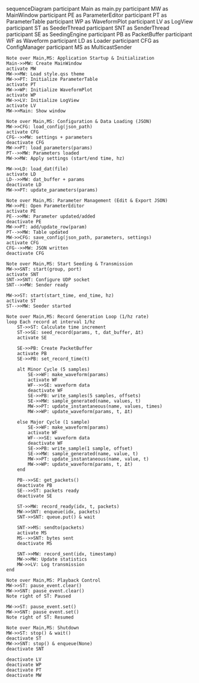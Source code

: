 sequenceDiagram
    participant Main as main.py
    participant MW as MainWindow
    participant PE as ParameterEditor
    participant PT as ParameterTable
    participant WP as WaveformPlot
    participant LV as LogView
    participant ST as SeederThread
    participant SNT as SenderThread
    participant SE as SeedingEngine
    participant PB as PacketBuffer
    participant WF as Waveform
    participant LD as Loader
    participant CFG as ConfigManager
    participant MS as MulticastSender

    Note over Main,MS: Application Startup & Initialization
    Main->>MW: Create MainWindow
    activate MW
    MW->>MW: Load style.qss theme
    MW->>PT: Initialize ParameterTable
    activate PT
    MW->>WP: Initialize WaveformPlot
    activate WP
    MW->>LV: Initialize LogView
    activate LV
    MW->>Main: Show window
    
    Note over Main,MS: Configuration & Data Loading (JSON)
    MW->>CFG: load_config(json_path)
    activate CFG
    CFG-->>MW: settings + parameters
    deactivate CFG
    MW->>PT: load_parameters(params)
    PT-->>MW: Parameters loaded
    MW->>MW: Apply settings (start/end time, hz)
    
    MW->>LD: load_dat(file)
    activate LD
    LD-->>MW: dat_buffer + params
    deactivate LD
    MW->>PT: update_parameters(params)
    
    Note over Main,MS: Parameter Management (Edit & Export JSON)
    MW->>PE: Open ParameterEditor
    activate PE
    PE-->>MW: Parameter updated/added
    deactivate PE
    MW->>PT: add/update_row(param)
    PT-->>MW: Table updated
    MW->>CFG: save_config(json_path, parameters, settings)
    activate CFG
    CFG-->>MW: JSON written
    deactivate CFG
    
    Note over Main,MS: Start Seeding & Transmission
    MW->>SNT: start(group, port)
    activate SNT
    SNT->>SNT: Configure UDP socket
    SNT-->>MW: Sender ready
    
    MW->>ST: start(start_time, end_time, hz)
    activate ST
    ST-->>MW: Seeder started
    
    Note over Main,MS: Record Generation Loop (1/hz rate)
    loop Each record at interval 1/hz
        ST->>ST: Calculate time increment
        ST->>SE: seed_record(params, t, dat_buffer, Δt)
        activate SE
        
        SE->>PB: Create PacketBuffer
        activate PB
        SE->>PB: set_record_time(t)
        
        alt Minor Cycle (5 samples)
            SE->>WF: make_waveform(params)
            activate WF
            WF-->>SE: waveform data
            deactivate WF
            SE->>PB: write_samples(5 samples, offsets)
            SE->>MW: sample_generated(name, values, t)
            MW->>PT: update_instantaneous(name, values, times)
            MW->>WP: update_waveform(params, t, Δt)
            
        else Major Cycle (1 sample)
            SE->>WF: make_waveform(params)
            activate WF
            WF-->>SE: waveform data
            deactivate WF
            SE->>PB: write_sample(1 sample, offset)
            SE->>MW: sample_generated(name, value, t)
            MW->>PT: update_instantaneous(name, value, t)
            MW->>WP: update_waveform(params, t, Δt)
        end
        
        PB-->>SE: get_packets()
        deactivate PB
        SE-->>ST: packets ready
        deactivate SE
        
        ST->>MW: record_ready(idx, t, packets)
        MW->>SNT: enqueue(idx, packets)
        SNT->>SNT: queue.put() & wait
        
        SNT->>MS: sendto(packets)
        activate MS
        MS-->>SNT: bytes sent
        deactivate MS
        
        SNT->>MW: record_sent(idx, timestamp)
        MW->>MW: Update statistics
        MW->>LV: Log transmission
    end
    
    Note over Main,MS: Playback Control
    MW->>ST: pause_event.clear()
    MW->>SNT: pause_event.clear()
    Note right of ST: Paused
    
    MW->>ST: pause_event.set()
    MW->>SNT: pause_event.set()
    Note right of ST: Resumed
    
    Note over Main,MS: Shutdown
    MW->>ST: stop() & wait()
    deactivate ST
    MW->>SNT: stop() & enqueue(None)
    deactivate SNT
    
    deactivate LV
    deactivate WP
    deactivate PT
    deactivate MW